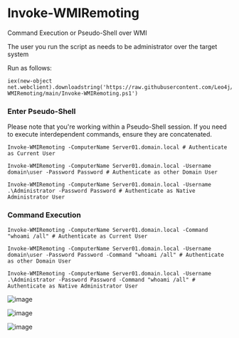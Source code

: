 # Invoke-WMIRemoting
Command Execution or Pseudo-Shell over WMI

The user you run the script as needs to be administrator over the target system

Run as follows:

```
iex(new-object net.webclient).downloadstring('https://raw.githubusercontent.com/Leo4j/Invoke-WMIRemoting/main/Invoke-WMIRemoting.ps1')
```

### Enter Pseudo-Shell

Please note that you're working within a Pseudo-Shell session. If you need to execute interdependent commands, ensure they are concatenated.

```
Invoke-WMIRemoting -ComputerName Server01.domain.local # Authenticate as Current User
```
```
Invoke-WMIRemoting -ComputerName Server01.domain.local -Username domain\user -Password Password # Authenticate as other Domain User
```
```
Invoke-WMIRemoting -ComputerName Server01.domain.local -Username .\Administrator -Password Password # Authenticate as Native Administrator User
```

### Command Execution
```
Invoke-WMIRemoting -ComputerName Server01.domain.local -Command "whoami /all" # Authenticate as Current User
```
```
Invoke-WMIRemoting -ComputerName Server01.domain.local -Username domain\user -Password Password -Command "whoami /all" # Authenticate as other Domain User
```
```
Invoke-WMIRemoting -ComputerName Server01.domain.local -Username .\Administrator -Password Password -Command "whoami /all" # Authenticate as Native Administrator User
```

![image](https://github.com/Leo4j/Invoke-WMIRemoting/assets/61951374/c22072bd-5fb8-499f-88e5-c2f0912bb85c)

![image](https://github.com/Leo4j/Invoke-WMIRemoting/assets/61951374/214aee0c-7083-495a-b961-367375b4f74b)

![image](https://github.com/Leo4j/Invoke-WMIRemoting/assets/61951374/bcbe4e35-d4e4-4fbf-baff-894fb806a3a1)
